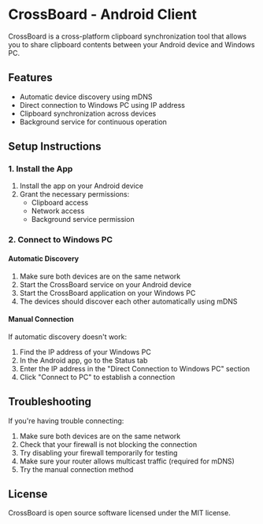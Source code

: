 # CrossBoard - Android Client

CrossBoard is a cross-platform clipboard synchronization tool that allows you to share clipboard contents between your Android device and Windows PC.

## Features

- Automatic device discovery using mDNS
- Direct connection to Windows PC using IP address
- Clipboard synchronization across devices
- Background service for continuous operation

## Setup Instructions

### 1. Install the App

1. Install the app on your Android device
2. Grant the necessary permissions:
   - Clipboard access
   - Network access
   - Background service permission

### 2. Connect to Windows PC

#### Automatic Discovery

1. Make sure both devices are on the same network
2. Start the CrossBoard service on your Android device
3. Start the CrossBoard application on your Windows PC
4. The devices should discover each other automatically using mDNS

#### Manual Connection

If automatic discovery doesn't work:

1. Find the IP address of your Windows PC
2. In the Android app, go to the Status tab
3. Enter the IP address in the "Direct Connection to Windows PC" section
4. Click "Connect to PC" to establish a connection

## Troubleshooting

If you're having trouble connecting:

1. Make sure both devices are on the same network
2. Check that your firewall is not blocking the connection
3. Try disabling your firewall temporarily for testing
4. Make sure your router allows multicast traffic (required for mDNS)
5. Try the manual connection method

## License

CrossBoard is open source software licensed under the MIT license. 